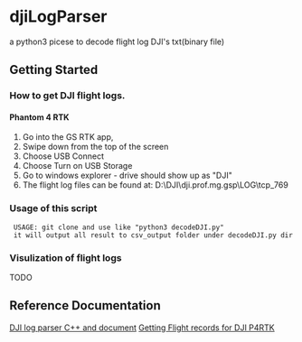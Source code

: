  # djiLogParser
 a python3 picese to decode flight log DJI's txt(binary file)
 ## Getting Started
 ### How to get DJI flight logs.
 #### Phantom 4 RTK 

1. Go into the GS RTK app,
1. Swipe down from the top of the screen
1. Choose USB Connect
1. Choose Turn on USB Storage
1. Go to windows explorer - drive should show up as "DJI"
1. The flight log files can be found at:  D:\DJI\dji.prof.mg.gsp\LOG\tcp_769


 ### Usage of this script
 ```
  USAGE: git clone and use like "python3 decodeDJI.py"
  it will output all result to csv_output folder under decodeDJI.py dir
 ```

 ### Visulization of flight logs
 TODO


## Reference Documentation

[DJI log parser C++ and document](http://djilogs.live555.com/)
[Getting Flight records for DJI P4RTK](https://forum.dji.com/thread-186294-1-1.html)








